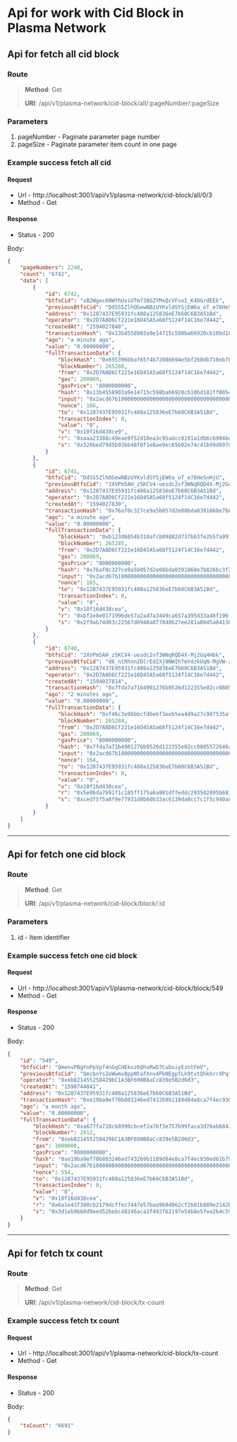 # Api for work with Cid Block in Plasma Network

## Api for fetch all cid block

### Route
> **Method**: Get
>
> **URI**: /api/v1/plasma-network/cid-block/all/:pageNumber/:pageSize

### Parameters
1. pageNumber - Paginate parameter page number
2. pageSize - Paginate parameter item count in one page

### Example success fetch all cid

#### Request 

* Url - http://localhost:3001/api/v1/plasma-network/cid-block/all/0/3
* Method - Get

#### Response
* Status - 200

Body:
```json
{
    "pageNumbers": 2248,
    "count": "6742",
    "data": [
        {
            "id": 6742,
            "btfsCid": "xB2Wgec6NWYhUviUTm738GZYMxQcVFsoI_K4DGrdEEk",
            "previousBtfsCid": "DdSS5ZlhOGewNBzUYKvldSYSjEW6a_oT_e76HeSnHjU",
            "address": "0x1287437E95931fc408a125836eE7b60C6B3A51Bd",
            "operator": "0x2D7A8D6Cf221e16D45A5a68f5124f14C16e7d442",
            "createdAt": "1594027848",
            "transactionHash": "0x13b4558903a9e14715c598ba66920cb10bd181ff0054ce78f7f40cd092a4a976",
            "ago": "a minute ago",
            "value": "0.00000000",
            "fullTransactionData": {
                "blockHash": "0x695396bbaf65f4b72086694e5bf260db718eb783bb64a84ae634d8ee2f226e16",
                "blockNumber": 265288,
                "from": "0x2D7A8D6Cf221e16D45A5a68f5124f14C16e7d442",
                "gas": 200869,
                "gasPrice": "8000000000",
                "hash": "0x13b4558903a9e14715c598ba66920cb10bd181ff0054ce78f7f40cd092a4a976",
                "input": "0x2acd67b10000000000000000000000000000000000000000000000000000000000000020000000000000000000000000000000000000000000000000000000000000002b78423257676563364e57596855766955546d373338475a594d7851635646736f495f4b344447726445456b000000000000000000000000000000000000000000",
                "nonce": 166,
                "to": "0x1287437E95931fc408a125836eE7b60C6B3A51Bd",
                "transactionIndex": 0,
                "value": "0",
                "v": "0x10f16d438ce9",
                "r": "0xaaa23388c49eae9f52d18ea3c95adcc8191a1db6cb904bd791acc48e965f1a52",
                "s": "0x326bed79d5b93bb48f0f1e8ae9ec65b02e74c41b99d6978db1c61f6e41fffc01"
            }
        },
        {
            "id": 6741,
            "btfsCid": "DdSS5ZlhOGewNBzUYKvldSYSjEW6a_oT_e76HeSnHjU",
            "previousBtfsCid": "JXVPm5AH_z5KCV4-uesdc2vf3WNqRQD4X-Mj2Gq4Hbk",
            "address": "0x1287437E95931fc408a125836eE7b60C6B3A51Bd",
            "operator": "0x2D7A8D6Cf221e16D45A5a68f5124f14C16e7d442",
            "createdAt": "1594027830",
            "transactionHash": "0x76af0c327ce9a5b057d2e08bda0391868e7b826bc3f257401f551f9cab9372ac",
            "ago": "a minute ago",
            "value": "0.00000000",
            "fullTransactionData": {
                "blockHash": "0xb123d6854b310afcb09882d737bb3fe2b5fa99177a42ab6c7cbc3a1191574318",
                "blockNumber": 265285,
                "from": "0x2D7A8D6Cf221e16D45A5a68f5124f14C16e7d442",
                "gas": 200869,
                "gasPrice": "8000000000",
                "hash": "0x76af0c327ce9a5b057d2e08bda0391868e7b826bc3f257401f551f9cab9372ac",
                "input": "0x2acd67b10000000000000000000000000000000000000000000000000000000000000020000000000000000000000000000000000000000000000000000000000000002b44645353355a6c684f4765774e427a55594b766c645359536a455736615f6f545f6537364865536e486a55000000000000000000000000000000000000000000",
                "nonce": 165,
                "to": "0x1287437E95931fc408a125836eE7b60C6B3A51Bd",
                "transactionIndex": 0,
                "value": "0",
                "v": "0x10f16d438cea",
                "r": "0xbf2e8e0171996de57a2ad7a3449ca657a395d33a48f196f2cac48ca2e6468ec7",
                "s": "0x2f9ab74d03c22567d6948a077848b27ee281a8045a841383cc13f21a16aa0e7f"
            }
        },
        {
            "id": 6740,
            "btfsCid": "JXVPm5AH_z5KCV4-uesdc2vf3WNqRQD4X-Mj2Gq4Hbk",
            "previousBtfsCid": "d6_ntRhnn2DlrEdIXj0NWIhfmYdzkUqN-MgVW-z-t-Y",
            "address": "0x1287437E95931fc408a125836eE7b60C6B3A51Bd",
            "operator": "0x2D7A8D6Cf221e16D45A5a68f5124f14C16e7d442",
            "createdAt": "1594027814",
            "transactionHash": "0x7fda7a71b4901276b0526d122355e02cc0805572646ac0300ee6b0f8d9e4ca21",
            "ago": "2 minutes ago",
            "value": "0.00000000",
            "fullTransactionData": {
                "blockHash": "0xf46c3e96bbcfd6ebf3eeb5ea4d9a27c987535af312931d9e5e35b8d5532d1a0d",
                "blockNumber": 265284,
                "from": "0x2D7A8D6Cf221e16D45A5a68f5124f14C16e7d442",
                "gas": 200869,
                "gasPrice": "8000000000",
                "hash": "0x7fda7a71b4901276b0526d122355e02cc0805572646ac0300ee6b0f8d9e4ca21",
                "input": "0x2acd67b10000000000000000000000000000000000000000000000000000000000000020000000000000000000000000000000000000000000000000000000000000002b4a5856506d3541485f7a354b4356342d756573646332766633574e7152514434582d4d6a3247713448626b000000000000000000000000000000000000000000",
                "nonce": 164,
                "to": "0x1287437E95931fc408a125836eE7b60C6B3A51Bd",
                "transactionIndex": 0,
                "value": "0",
                "v": "0x10f16d438cea",
                "r": "0x5e06da7b91f1c185ff175a6a981dffeddc293502895b683928b684035b6d7df1",
                "s": "0xcedf5f5a8f9e77931d8b60b32ac6139da8cc7c1f5c940a8154290c1ab303681"
            }
        }
    ]
}
``` 
---------------------------------------------------------

## Api for fetch one cid block

### Route
> **Method**: Get
>
> **URI**: /api/v1/plasma-network/cid-block/block/:id

### Parameters

1. id - Item identifier

### Example success fetch one cid block

#### Request 

* Url - http://localhost:3001/api/v1/plasma-network/cid-block/block/549
* Method - Get

#### Response
* Status - 200

Body:
```json
{
    "id": "549",
    "btfsCid": "QmenvPBgYnPpVpf4nGqCHEkxz6QhoRwD7CubxiyEzntFmV",
    "previousBtfsCid": "QmcbnYsZeWwmv8ppNtafXnv4PkNEgpfLk9txtQhkhrrXPq",
    "operator": "0xeb821455258429bC1A3BF690B8aCc839e5B2d6d3",
    "createdAt": "1590744041",
    "address": "0x1287437E95931fc408a125836eE7b60C6B3A51Bd",
    "transactionHash": "0xe19ba9ef70b803246ed743269b1189d84e8ca7f4ec930ed61b7974748b2fd879",
    "ago": "a month ago",
    "value": "0.00000000",
    "fullTransactionData": {
        "blockHash": "0xa677fa728c68990cbcef2a76f3e757b99faca3d76ab68429617831937e01ffe4",
        "blockNumber": 2912,
        "from": "0xeb821455258429bC1A3BF690B8aCc839e5B2d6d3",
        "gas": 1000000,
        "gasPrice": "8000000000",
        "hash": "0xe19ba9ef70b803246ed743269b1189d84e8ca7f4ec930ed61b7974748b2fd879",
        "input": "0x2acd67b10000000000000000000000000000000000000000000000000000000000000020000000000000000000000000000000000000000000000000000000000000002e516d656e76504267596e5070567066346e47714348456b787a3651686f52774437437562786979457a6e74466d56000000000000000000000000000000000000",
        "nonce": 554,
        "to": "0x1287437E95931fc408a125836eE7b60C6B3A51Bd",
        "transactionIndex": 0,
        "value": "0",
        "v": "0x10f16d438cea",
        "r": "0x6a1e43f390cb2179dcffec7447e57baa9604062cf2b01b889e2142bc0ebbd633",
        "s": "0x3d1eb9b60d9eed52bebc48246aca3f492f62197e54b8e5fea2b4c59f30412f24"
    }
}
``` 
---------------------------------------------------------

## Api for fetch tx count

### Route
> **Method**: Get
>
> **URI**: /api/v1/plasma-network/cid-block/tx-count

### Example success fetch tx count

#### Request 

* Url - http://localhost:3001/api/v1/plasma-network/cid-block/tx-count
* Method - Get

#### Response
* Status - 200

Body:
```json
{
    "txCount": "6691"
}
``` 


